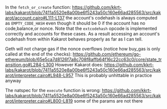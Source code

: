 In the `fetch_or_create` function: https://github.com/kkrt-labs/kakarot/blob/7411a5520e8a00be6f5243a50c160e66ad285563/src/kakarot/account.cairo#L111-L137
the account's codehash is always computed as `EMPTY_CODE_HASH` even though it should be 0 if the account has no code,balance,or nonce. Note that the `extcodehash` opcode is implemented correctly and accounts for these cases. As a result accessing an account's codehash from within Kakarot behaves properly as far as I can tell.

Geth will not charge gas if the nonce overflows (notice how buy_gas is only called at the end of the checks): https://github.com/ethereum/go-ethereum/blob/65e5ca7d8126f7a8c708f8affb64f16c22cc63c0/core/state_transition.go#L284-L300
However Kakarot does: https://github.com/kkrt-labs/kakarot/blob/7411a5520e8a00be6f5243a50c160e66ad285563/src/kakarot/interpreter.cairo#L948-L957
This is probably unhittable in practice anyway

The natspec for the `execute` function is wrong: https://github.com/kkrt-labs/kakarot/blob/7411a5520e8a00be6f5243a50c160e66ad285563/src/kakarot/interpreter.cairo#L800-L819 some of the params are not there 